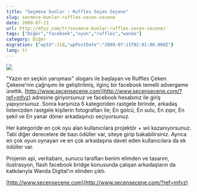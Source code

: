 ```yaml
---
title: "Seçmece bunlar : Ruffles Seçen Seçene"
slug: secmece-bunlar-ruffles-secen-secene
date: 2009-07-11
url: http://mfyz.com/tr/secmece-bunlar-ruffles-secen-secene/
tags: ["Diğer","facebook","oyun","ruffles","wanda"]
category: Diğer
migration: {"wpId":218,"wpPostDate":"2009-07-11T02:01:08.000Z"}
lang: tr
---
```


![](/images/archive/tr/2009/07/secensecene.jpg)

"Yazın en seçkin yarışması" sloganı ile başlayan ve Ruffles Çeken Çekene'nin çağrışımı ile geliştirilmiş, ilginç bir facebook temelli advergame ürettik. [http://www.secensecene.com](http://www.secensecene.com/?ref=mfyz) adresine giriyorsunuz ve facebook hesabınız ile giriş yapıyorsunuz. Sonra karşınıza 5 kategoriden rastgele birinde, arkadaş listenizden rastgele kişilerin fotografları ile; En golcü, En sulu, En zıpır, En şekil ve En yanar döner arkadaşınızı seçiyorsunuz.

Her kategoride en çok oyu alan kullanıcılara projektör + wii kazanıyorsunuz. Tabi diğer derecelere de bazı ödüller var, siteye girip bakabilirsiniz. Ayrıca en çok oyun oynayan ve en çok arkadaşına davet eden kullanıcılara da ek ödüller var.

Projenin api, veritabanı, sunucu tarafları benim elimden ve tasarım, ilustrasyon, flash facebook bridge konusunda çalışan arkadaşların da katkılarıyla Wanda Digital'ın elinden çıktı.

[http://www.secensecene.com](http://www.secensecene.com/?ref=mfyz)